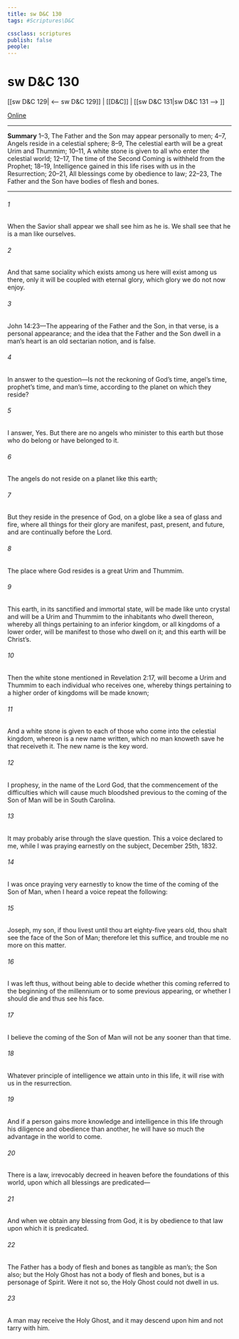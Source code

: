 ```yaml
---
title: sw D&C 130
tags: #Scriptures\D&C

cssclass: scriptures
publish: false
people:
---
```


# sw D&C 130
[[sw D&C 129| <-- sw D&C 129]] | [[D&C]] | [[sw D&C 131|sw D&C 131 --> ]]

[Online](https://churchofjesuschrist.org/study/scriptures/dc-testament/dc/130?lang=eng)

---
__Summary__
1–3, The Father and the Son may appear personally to men; 4–7, Angels reside in a celestial sphere; 8–9, The celestial earth will be a great Urim and Thummim; 10–11, A white stone is given to all who enter the celestial world; 12–17, The time of the Second Coming is withheld from the Prophet; 18–19, Intelligence gained in this life rises with us in the Resurrection; 20–21, All blessings come by obedience to law; 22–23, The Father and the Son have bodies of flesh and bones.

---
###### 1 
When the Savior shall appear we shall see him as he is. We shall see that he is a man like ourselves.

###### 2 
And that same sociality which exists among us here will exist among us there, only it will be coupled with eternal glory, which glory we do not now enjoy.

###### 3 
John 14:23—The appearing of the Father and the Son, in that verse, is a personal appearance; and the idea that the Father and the Son dwell in a man’s heart is an old sectarian notion, and is false.

###### 4 
In answer to the question—Is not the reckoning of God’s time, angel’s time, prophet’s time, and man’s time, according to the planet on which they reside?

###### 5 
I answer, Yes. But there are no angels who minister to this earth but those who do belong or have belonged to it.

###### 6 
The angels do not reside on a planet like this earth;

###### 7 
But they reside in the presence of God, on a globe like a sea of glass and fire, where all things for their glory are manifest, past, present, and future, and are continually before the Lord.

###### 8 
The place where God resides is a great Urim and Thummim.

###### 9 
This earth, in its sanctified and immortal state, will be made like unto crystal and will be a Urim and Thummim to the inhabitants who dwell thereon, whereby all things pertaining to an inferior kingdom, or all kingdoms of a lower order, will be manifest to those who dwell on it; and this earth will be Christ’s.

###### 10 
Then the white stone mentioned in Revelation 2:17, will become a Urim and Thummim to each individual who receives one, whereby things pertaining to a higher order of kingdoms will be made known;

###### 11 
And a white stone is given to each of those who come into the celestial kingdom, whereon is a new name written, which no man knoweth save he that receiveth it. The new name is the key word.

###### 12 
I prophesy, in the name of the Lord God, that the commencement of the difficulties which will cause much bloodshed previous to the coming of the Son of Man will be in South Carolina.

###### 13 
It may probably arise through the slave question. This a voice declared to me, while I was praying earnestly on the subject, December 25th, 1832.

###### 14 
I was once praying very earnestly to know the time of the coming of the Son of Man, when I heard a voice repeat the following:

###### 15 
Joseph, my son, if thou livest until thou art eighty-five years old, thou shalt see the face of the Son of Man; therefore let this suffice, and trouble me no more on this matter.

###### 16 
I was left thus, without being able to decide whether this coming referred to the beginning of the millennium or to some previous appearing, or whether I should die and thus see his face.

###### 17 
I believe the coming of the Son of Man will not be any sooner than that time.

###### 18 
Whatever principle of intelligence we attain unto in this life, it will rise with us in the resurrection.

###### 19 
And if a person gains more knowledge and intelligence in this life through his diligence and obedience than another, he will have so much the advantage in the world to come.

###### 20 
There is a law, irrevocably decreed in heaven before the foundations of this world, upon which all blessings are predicated—

###### 21 
And when we obtain any blessing from God, it is by obedience to that law upon which it is predicated.

###### 22 
The Father has a body of flesh and bones as tangible as man’s; the Son also; but the Holy Ghost has not a body of flesh and bones, but is a personage of Spirit. Were it not so, the Holy Ghost could not dwell in us.

###### 23 
A man may receive the Holy Ghost, and it may descend upon him and not tarry with him.

